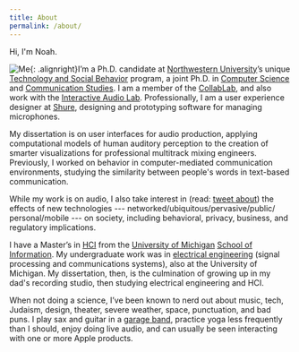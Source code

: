 ```yaml
---
title: About
permalink: /about/
---
```


Hi, I'm Noah.

![Me]({{site.baseurl}}/images/me_fordshoot.png){: .alignright}I’m a Ph.D. candidate at [Northwestern University](http://www.northwestern.edu)’s unique [Technology and Social Behavior](http://tsb.northwestern.edu/) program, a joint Ph.D. in [Computer Science](http://eecs.northwestern.edu/) and [Communication Studies](http://www.communication.northwestern.edu/). I am a member of the [CollabLab](http://collablab.northwestern.edu/), and also work with the [Interactive Audio Lab](http://music.cs.northwestern.edu/). Professionally, I am a user experience designer at [Shure](https://www.shure.com), designing and prototyping software for managing microphones.

My dissertation is on user interfaces for audio production, applying computational models of human auditory perception to the creation of smarter visualizations for professional multitrack mixing engineers. Previously, I worked on behavior in computer-mediated communication environments, studying the similarity between people's words in text-based communication.

While my work is on audio, I also take interest in (read: [tweet about](https://twitter.com/Noleli)) the effects of new technologies --- networked/&#8203;ubiquitous/&#8203;pervasive/&#8203;public/&#8203;personal/&#8203;mobile --- on society, including behavioral, privacy, business, and regulatory implications.

I have a Master’s in [HCI](https://www.si.umich.edu/programs/master-science-information/areas-interest/ux-research-and-design) from the [University of Michigan](http://www.umich.edu/) [School of Information](http://www.si.umich.edu/). My undergraduate work was in <a title="U of M EECS" href="http://www.eecs.umich.edu/">electrical engineering</a> (signal processing and communications systems), also at the University of Michigan. My dissertation, then, is the culmination of growing up in my dad's recording studio, then studying electrical engineering and HCI.

When not doing a science, I’ve been known to nerd out about music, tech, Judaism, design, theater, severe weather, space, punctuation, and bad puns. I play sax and guitar in a [garage band](https://www.facebook.com/ColdHandsChicago), practice yoga less frequently than I should, enjoy doing live audio, and can usually be seen interacting with one or more Apple products.
